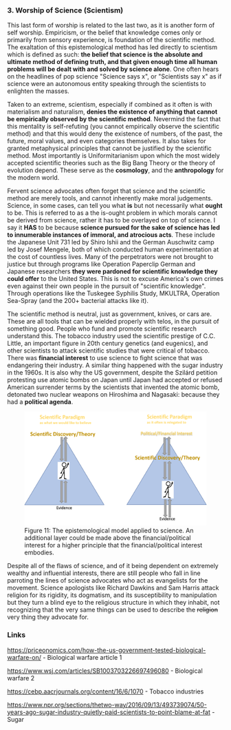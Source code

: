 ### 3. Worship of Science (Scientism)

This last form of worship is related to the last two, as it is another form of self worship. Empiricism, or the belief that knowledge comes only or primarily from sensory experience, is foundation of the scientific method. The exaltation of this epistemological method has led directly to scientism which is defined as such: **the belief that science is the absolute and ultimate method of defining truth, and that given enough time all human problems will be dealt with and solved by science alone**. One often hears on the headlines of pop science "Science says x", or "Scientists say x" as if science were an autonomous entity speaking through the scientists to enlighten the masses.

Taken to an extreme, scientism, especially if combined as it often is with materialism and naturalism, **denies the existence of anything that cannot be empirically observed by the scientific method**. Nevermind the fact that this mentality is self-refuting (you cannot empirically observe the scientific method) and that this would deny the existence of numbers, of the past, the future, moral values, and even categories themselves. It also takes for granted metaphysical principles that cannot be justified by the scientific method. Most importantly is Uniformitarianism upon which the most widely accepted scientific theories such as the Big Bang Theory or the theory of evolution depend. These serve as the **cosmology**, and the **anthropology** for the modern world.

Fervent science advocates often forget that science and the scientific method are merely tools, and cannot inherently make moral judgements. Science, in some cases, can tell you what **is** but not necessarily what **ought** to be. This is referred to as a the is-ought problem in which morals cannot be derived from science, rather it has to be overlayed on top of science. I say it **HAS** to be because **science pursued for the sake of science has led to innumerable instances of immoral, and atrocious acts**. These include the Japanese Unit 731 led by Shiro Ishii and the German Auschwitz camp led by Josef Mengele, both of which conducted human experimentation at the cost of countless lives. Many of the perpetrators were not brought to justice but through programs like Operation Paperclip German and Japanese researchers **they were pardoned for scientific knowledge they could offer** to the United States. This is not to excuse America's own crimes even against their own people in the pursuit of "scientific knowledge". Through operations like the Tuskegee Syphilis Study, MKULTRA, Operation Sea-Spray (and the 200+ bacterial attacks like it).

The scientific method is neutral, just as government, knives, or cars are. These are all tools that can be wielded properly with telos, in the pursuit of something good. People who fund and promote scientific research understand this. The tobacco industry used the scientific prestige of C.C. Little, an important figure in 20th century genetics (and eugenics), and other scientists to attack scientific studies that were critical of tobacco. There was **financial interest** to use science to fight science that was endangering their industry. A similar thing happened with the sugar industry in the 1960s. It is also why the US government, despite the Szilárd petition protesting use atomic bombs on Japan until Japan had accepted or refused American surrender terms by the scientists that invented the atomic bomb, detonated two nuclear weapons on Hiroshima and Nagasaki: because they had a **political agenda**.

<figure>
	<img src="/images/Science_Hierarchy.png">
	<figcaption> Figure 11: The epistemological model applied to science. An additional layer could be made above the financial/political interest for a higher principle that the financial/political interest embodies.
</figcaption>
</figure>

Despite all of the flaws of science, and of it being dependent on extremely wealthy and influential interests, there are still people who fall in line parroting the lines of science advocates who act as evangelists for the movement. Science apologists like Richard Dawkins and Sam Harris attack religion for its rigidity, its dogmatism, and its susceptibility to manipulation but they turn a blind eye to the religious structure in which they inhabit, not recognizing that the very same things can be used to describe the ~~religion~~ very thing they advocate for.

### Links 

https://priceonomics.com/how-the-us-government-tested-biological-warfare-on/ - Biological warfare article 1

https://www.wsj.com/articles/SB1003703226697496080 - Biological warfare 2

https://cebp.aacrjournals.org/content/16/6/1070 - Tobacco industries

https://www.npr.org/sections/thetwo-way/2016/09/13/493739074/50-years-ago-sugar-industry-quietly-paid-scientists-to-point-blame-at-fat - Sugar
